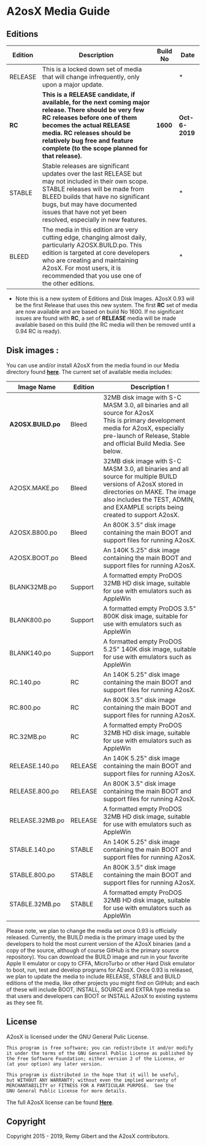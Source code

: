 # A2osX Media Guide

## Editions

| Edition | Description | Build No | Date |
| --- | --- | --- | --- |
| RELEASE | This is a locked down set of media that will change infrequently, only upon a major update. | | * |
| **RC** | **This is a RELEASE candidate, if available, for the next coming major release.  There should be very few RC releases before one of them becomes the actual RELEASE media.  RC releases should be relatively bug free and feature complete (to the scope planned for that release).**  | **1600** | **Oct-6-2019** |
| STABLE | Stable releases are significant updates over the last RELEASE but may not included in their own scope.  STABLE releases will be made from BLEED builds that have no significant bugs, but may have documented issues that have not yet been resolved, especially in new features.  | | * |
| BLEED| The media in this edition are very cutting edge, changing almost daily, particularly A2OSX.BUILD.po.  This edition is targeted at core developers who are creating and maintaining A2osX.  For most users, it is recommended that you use one of the other editions.  |  | * |

* Note this is a new system of Editions and Disk Images.  A2osX 0.93 will be the first Release that uses this new system.  The first **RC** set of media are now available and are based on build No 1600.  If no significant issues are found with **RC**, a set of **RELEASE** media will be made available based on this build (the RC media will then be removed until a 0.94 RC is ready).  

## Disk images :

You can use and/or install A2osX from the media found in our Media directory found **[here](.Floppies)**.  The current set of available media includes:

| Image Name | Edition | Description !
| --- | --- | --- |
| **A2OSX.BUILD.po** | Bleed | 32MB disk image with S-C MASM 3.0, all binaries and all source for A2osX <br> This is primary development media for A2osX, especially pre-launch of Release, Stable and official Build Media.  See below.|
| A2OSX.MAKE.po | Bleed | 32MB disk image with S-C MASM 3.0, all binaries and all source for multiple BUILD versions of A2osX stored in directories on MAKE.  The image also includes the TEST, ADMIN, and EXAMPLE scripts being created to support A2osX. |
| A2OSX.B800.po | Bleed | An 800K 3.5" disk image containing the main BOOT and support files for running A2osX. |
| A2OSX.BOOT.po | Bleed | An 140K 5.25" disk image containing the main BOOT and support files for running A2osX. |
| BLANK32MB.po | Support | A formatted empty ProDOS 32MB HD disk image, suitable for use with emulators such as AppleWin |
| BLANK800.po | Support | A formatted empty ProDOS 3.5" 800K disk image, suitable for use with emulators such as AppleWin |
| BLANK140.po | Support | A formatted empty ProDOS 5.25" 140K disk image, suitable for use with emulators such as AppleWin |
| RC.140.po | RC |An 140K 5.25" disk image containing the main BOOT and support files for running A2osX.  |
| RC.800.po | RC |An 800K 3.5" disk image containing the main BOOT and support files for running A2osX.  |
| RC.32MB.po | RC | A formatted empty ProDOS 32MB HD disk image, suitable for use with emulators such as AppleWin  |
| RELEASE.140.po | RELEASE |An 140K 5.25" disk image containing the main BOOT and support files for running A2osX.  |
| RELEASE.800.po | RELEASE |An 800K 3.5" disk image containing the main BOOT and support files for running A2osX.  |
| RELEASE.32MB.po | RELEASE | A formatted empty ProDOS 32MB HD disk image, suitable for use with emulators such as AppleWin  |
| STABLE.140.po | STABLE |An 140K 5.25" disk image containing the main BOOT and support files for running A2osX.  |
| STABLE.800.po | STABLE | An 800K 3.5" disk image containing the main BOOT and support files for running A2osX. |
| STABLE.32MB.po | STABLE | A formatted empty ProDOS 32MB HD disk image, suitable for use with emulators such as AppleWin |

Please note, we plan to change the media set once 0.93 is officially released.  Currently, the BUILD media is the primary image used by the developers to hold the most current version of the A2osX binaries (and a copy of the source, although of course GitHub is the primary source repository). You can download the BUILD image and run in your favorite Apple II emulator or copy to CFFA, MicroTurbo or other Hard Disk emulator to boot, run, test and develop programs for A2osX.  Once 0.93 is released, we plan to update the media to include RELEASE, STABLE and BUILD editions of the media, like other projects you might find on GitHub; and each of these will include BOOT, INSTALL, SOURCE and EXTRA type media so that users and developers can BOOT or INSTALL A2osX to existing systems as they see fit.

## License
A2osX is licensed under the GNU General Pulic License.

    This program is free software; you can redistribute it and/or modify
    it under the terms of the GNU General Public License as published by
    the Free Software Foundation; either version 2 of the License, or
    (at your option) any later version.

    This program is distributed in the hope that it will be useful,
    but WITHOUT ANY WARRANTY; without even the implied warranty of
    MERCHANTABILITY or FITNESS FOR A PARTICULAR PURPOSE.  See the
    GNU General Public License for more details.

The full A2osX license can be found **[Here](../LICENSE)**.

## Copyright

Copyright 2015 - 2019, Remy Gibert and the A2osX contributors.
